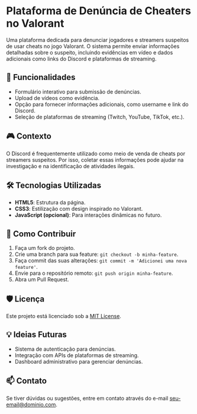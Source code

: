 # Plataforma de Denúncia de Cheaters no Valorant

Uma plataforma dedicada para denunciar jogadores e streamers suspeitos de usar cheats no jogo Valorant. O sistema permite enviar informações detalhadas sobre o suspeito, incluindo evidências em vídeo e dados adicionais como links do Discord e plataformas de streaming.

## 🚀 Funcionalidades

- Formulário interativo para submissão de denúncias.
- Upload de vídeos como evidência.
- Opção para fornecer informações adicionais, como username e link do Discord.
- Seleção de plataformas de streaming (Twitch, YouTube, TikTok, etc.).

## 🎮 Contexto

O Discord é frequentemente utilizado como meio de venda de cheats por streamers suspeitos. Por isso, coletar essas informações pode ajudar na investigação e na identificação de atividades ilegais.

## 🛠️ Tecnologias Utilizadas

- **HTML5**: Estrutura da página.
- **CSS3**: Estilização com design inspirado no Valorant.
- **JavaScript (opcional)**: Para interações dinâmicas no futuro.

## 📝 Como Contribuir

1. Faça um fork do projeto.
2. Crie uma branch para sua feature: `git checkout -b minha-feature`.
3. Faça commit das suas alterações: `git commit -m 'Adicionei uma nova feature'`.
4. Envie para o repositório remoto: `git push origin minha-feature`.
5. Abra um Pull Request.

## 🛡️ Licença

Este projeto está licenciado sob a [MIT License](LICENSE).

## 💡 Ideias Futuras

- Sistema de autenticação para denúncias.
- Integração com APIs de plataformas de streaming.
- Dashboard administrativo para gerenciar denúncias.

## 📫 Contato

Se tiver dúvidas ou sugestões, entre em contato através do e-mail [seu-email@dominio.com](mailto:seu-email@dominio.com).
